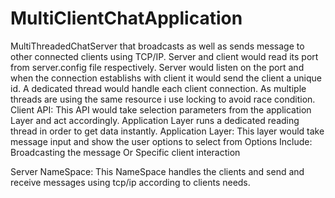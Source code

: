 # MultiClientChatApplication
MultiThreadedChatServer that broadcasts as well as sends message to other connected clients using TCP/IP.
Server and client would read its port from server.config file respectively.
Server would listen on the port and when the connection establishs with client it would send the client a unique id.
A dedicated thread would handle each client connection.
As multiple threads are using the same resource i use locking to avoid race condition.
Client API:
This API would take selection parameters from the application Layer and act accordingly.
Application Layer runs a dedicated reading thread in order to get data instantly.
Application Layer:
This layer would take message input and show the user options to select from 
Options Include:
Broadcasting the message
Or Specific client interaction 

Server NameSpace:
This NameSpace handles the clients and send and receive messages using tcp/ip according to clients needs.


